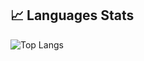 ## 📈 Languages Stats

![Top Langs](https://github-readme-stats.vercel.app/api/top-langs/?username=MartyanovVV&theme=tokyonight&bg_color=DEG,00000000,00000000,2e91e6&border_radius=5&hide=jupyter%20notebook,c%23&layout=donut)

<img src="https://komarev.com/ghpvc/?username=MartyanovVV&style=for-the-badge&color=2e91e6" alt=""/>
